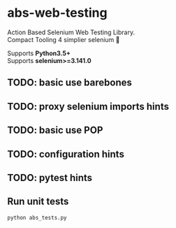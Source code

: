 # abs-web-testing

Action Based Selenium Web Testing Library.  
Compact Tooling 4 simplier selenium 🥳  

Supports **Python3.5+**  
Supports **selenium>=3.141.0**

## TODO: basic use barebones

## TODO: proxy selenium imports hints

## TODO: basic use POP

## TODO: configuration hints

## TODO: pytest hints

## Run unit tests

```sh
python abs_tests.py
```
